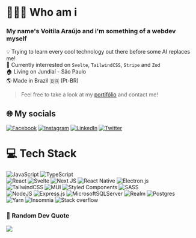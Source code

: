 # 👨🏽‍💻 Who am i
### My name's **Voitila** **Araújo** and i'm something of a webdev myself

💡 Trying to learn every cool technology out there before some AI replaces me!<br>
🔎 Currently interrested on `Svelte`, `TailwindCSS`, `Stripe` and `Zod`<br>
🏠 Living on Jundiaí - São Paulo<br>
🌎 Made in Brazil 🇧🇷 (Pt-BR)<br>
> Feel free to take a look at my [portifólio](https://voitaraujo.github.io/portifolio) and contact me!


## 🌐 My socials
[![Facebook](https://img.shields.io/badge/Facebook-%231877F2.svg?logo=Facebook&logoColor=white)](https://facebook.com/voitila.araujo) [![Instagram](https://img.shields.io/badge/Instagram-%23E4405F.svg?logo=Instagram&logoColor=white)](https://instagram.com/_.voit) [![LinkedIn](https://img.shields.io/badge/LinkedIn-%230077B5.svg?logo=linkedin&logoColor=white)](https://linkedin.com/in/voitila-araujo) [![Twitter](https://img.shields.io/badge/Twitter-%231DA1F2.svg?logo=Twitter&logoColor=white)](https://twitter.com/TentacultCEO) 

# 💻 Tech Stack
![JavaScript](https://img.shields.io/badge/javascript-%23323330.svg?style=for-the-badge&logo=javascript&logoColor=%23F7DF1E) ![TypeScript](https://img.shields.io/badge/typescript-%23007ACC.svg?style=for-the-badge&logo=typescript&logoColor=white)<br> ![React](https://img.shields.io/badge/react-%2320232a.svg?style=for-the-badge&logo=react&logoColor=%2361DAFB) ![Svelte](https://img.shields.io/badge/svelte-%23f1413d.svg?style=for-the-badge&logo=svelte&logoColor=white) ![Next JS](https://img.shields.io/badge/Next-black?style=for-the-badge&logo=next.js&logoColor=white) ![React Native](https://img.shields.io/badge/react_native-%2320232a.svg?style=for-the-badge&logo=react&logoColor=%2361DAFB) ![Electron.js](https://img.shields.io/badge/Electron-191970?style=for-the-badge&logo=Electron&logoColor=white)<br> ![TailwindCSS](https://img.shields.io/badge/tailwindcss-%2338B2AC.svg?style=for-the-badge&logo=tailwind-css&logoColor=white) ![MUI](https://img.shields.io/badge/MUI-%230081CB.svg?style=for-the-badge&logo=material-ui&logoColor=white) ![Styled Components](https://img.shields.io/badge/styled--components-DB7093?style=for-the-badge&logo=styled-components&logoColor=white) ![SASS](https://img.shields.io/badge/SASS-hotpink.svg?style=for-the-badge&logo=SASS&logoColor=white)<br> ![NodeJS](https://img.shields.io/badge/node.js-6DA55F?style=for-the-badge&logo=node.js&logoColor=white) ![Express.js](https://img.shields.io/badge/express.js-%23404d59.svg?style=for-the-badge&logo=express&logoColor=%2361DAFB) ![MicrosoftSQLServer](https://img.shields.io/badge/Microsoft%20SQL%20Sever-CC2927?style=for-the-badge&logo=microsoft%20sql%20server&logoColor=white) ![Realm](https://img.shields.io/badge/Realm-39477F?style=for-the-badge&logo=realm&logoColor=white) ![Postgres](https://img.shields.io/badge/postgres-%23316192.svg?style=for-the-badge&logo=postgresql&logoColor=white)<br> ![Yarn](https://img.shields.io/badge/yarn-%232C8EBB.svg?style=for-the-badge&logo=yarn&logoColor=white) ![Insomnia](https://img.shields.io/badge/Insomnia-black?style=for-the-badge&logo=insomnia&logoColor=5849BE) ![Stack overflow](https://img.shields.io/badge/Stack_Overflow-FE7A16?style=for-the-badge&logo=stack-overflow&logoColor=white)

### 🍃 Random Dev Quote
![](https://quotes-github-readme.vercel.app/api?type=vetical&theme=tokyonight)

